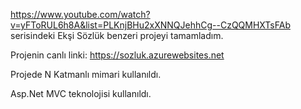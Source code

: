 https://www.youtube.com/watch?v=yFToRUL6h8A&list=PLKnjBHu2xXNNQJehhCg--CzQQMHXTsFAb serisindeki Ekşi Sözlük benzeri projeyi tamamladım.

Projenin canlı linki: https://sozluk.azurewebsites.net

Projede N Katmanlı mimari kullanıldı.

Asp.Net MVC teknolojisi kullanıldı.
